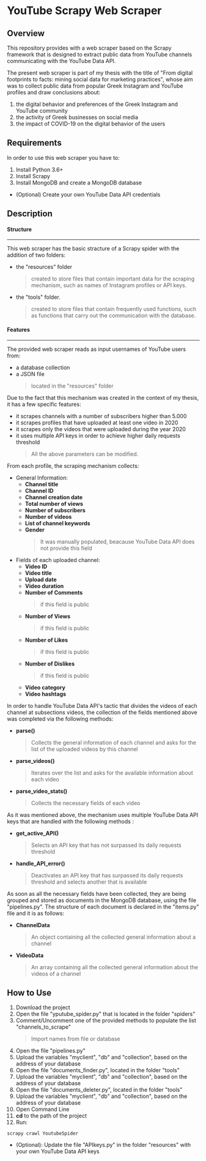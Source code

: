YouTube Scrapy Web Scraper
==========================

Overview
---------
This repository provides with a web scraper based on the Scrapy framework that is designed to extract public data from YouTube channels communicating with the YouTube Data API.

The present web scraper is part of my thesis with the title of "From digital footprints to facts: mining social data for marketing practices", whose aim was to collect public data from popular Greek Instagram and YouTube profiles and draw conclusions about:
1. the digital behavior and preferences of the Greek Instagram and YouTube community
2. the activity of Greek businesses on social media
3. the impact of COVID-19 on the digital behavior of the users

Requirements
------------
In order to use this web scraper you have to:
1. Install Python 3.6+
2. Install Scrapy
3. Install MongoDB and create a MongoDB database
- (Optional) Create your own YouTube Data API credentials

Description
---------------------------

#### Structure
---------------------------

This web scraper has the basic stracture of a Scrapy spider with the addition of two folders: 
* the "resources" folder 
    >created to store files that contain important data for the scraping mechanism, such as names of Instagram profiles or API keys.
* the "tools" folder.
    >created to store files that contain frequently used functions, such as functions that carry out the communication with the database.

####  Features
-----------------------------

The provided web scraper reads as input usernames of YouTube users from:
* a database collection
* a JSON file 
    >located in the "resources" folder


Due to the fact that this mechanism was created in the context of my thesis, it has a few specific features:
* it scrapes channels with a number of subscribers higher than 5.000 
* it scrapes profiles that have uploaded at least one video in 2020
* it scrapes only the videos that were uploaded during the year 2020
* it uses multiple API keys in order to achieve higher daily requests threshold
    >All the above parameters can be modified.


From each profile, the scraping mechanism collects:
* General Information:
    * **Channel title**
    * **Channel ID**
    * **Channel creation date**
    * **Total number of views**
    * **Number of subscribers**
    * **Number of videos**
    * **List of channel keywords**
    * **Gender**
        >It was manually populated, beacause YouTube Data API does not provide this field
* Fields of each uploaded channel:
    * **Video ID**
    * **Video title** 
    * **Upload date**
    * **Video duration**
    * **Number of Comments**
        >if this field is public
    * **Number of Views**
        >if this field is public
    * **Number of Likes**
        >if this field is public
    * **Number of Dislikes**
        >if this field is public
    * **Video category**
    * **Video hashtags**


In order to handle YouTube Data API's tactic that divides the videos of each channel at subsections videos, the collection of the fields mentioned above was completed via the following methods:
* **parse()**
    >Collects the general information of each channel and asks for the list of the uploaded videos by this channel 
* **parse_videos()**
    >Iterates over the list and asks for the available information about each video
* **parse_video_stats()**
    >Collects the necessary fields of each video


As it was mentioned above, the mechanism uses multiple YouTube Data API keys that are handled with the following methods :
* **get_active_API()**
    >Selects an API key that has not surpassed its daily requests threshold
* **handle_API_error()**
    >Deactivates an API key that has surpassed its daily requests threshold and selects another that is available


As soon as all the necessary fields have been collected, they are being grouped and stored as documents in the MongoDB database, using the file "pipelines.py". The structure of each document is declared in the "items.py" file and it is as follows:
* **ChannelData**
    >An object containing all the collected general information about a channel
* **VideoData**
    >An array containing all the collected general information about the videos of a channel


How to Use
---------------------------
1. Download the project
2. Open the file "yputube_spider.py" that is located in the folder "spiders"
3. Comment/Uncomment one of the provided methods to populate the list "channels_to_scrape"
    >Import names from file or database
4. Open the file "pipelines.py"
5. Upload the variables "myclient", "db" and "collection", based on the address of your database
6. Open the file "documents_finder.py", located in the folder "tools"
7. Upload the variables "myclient", "db" and "collection", based on the address of your database
8. Open the file "documents_deleter.py", located in the folder "tools"
9. Upload the variables "myclient", "db" and "collection", based on the address of your database
10. Open Command Line
11. **cd** to the path of the project
12. Run:
```
scrapy crawl YoutubeSpider
```
- (Optional): Update the file "APIkeys.py" in the folder "resources" with your own YouTube Data API keys
